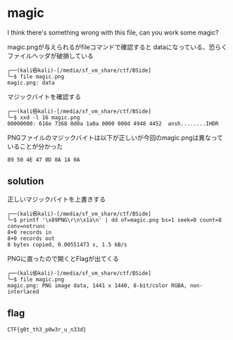 # magic

I think there's something wrong with this file, can you work some magic?

magic.pngが与えられるがfileコマンドで確認すると dataになっている、恐らくファイルヘッダが破損している

```
┌──(kali㉿kali)-[/media/sf_vm_share/ctf/BSide]
└─$ file magic.png  
magic.png: data
```
マジックバイトを確認する

```
┌──(kali㉿kali)-[/media/sf_vm_share/ctf/BSide]
└─$ xxd -l 16 magic.png
00000000: 616e 7368 0d0a 1a0a 0000 000d 4948 4452  ansh........IHDR
```

PNGファイルのマジックバイトは以下が正しいが今回のmagic.pngは異なっていることが分かった
```
89 50 4E 47 0D 0A 1A 0A
```
## solution

正しいマジックバイトを上書きする

```
┌──(kali㉿kali)-[/media/sf_vm_share/ctf/BSide]
└─$ printf '\x89PNG\r\n\x1a\n' | dd of=magic.png bs=1 seek=0 count=8 conv=notrunc
8+0 records in
8+0 records out
8 bytes copied, 0.00551473 s, 1.5 kB/s
```
PNGに直ったので開くとFlagが出てくる

```
┌──(kali㉿kali)-[/media/sf_vm_share/ctf/BSide]
└─$ file magic.png                                                          
magic.png: PNG image data, 1441 x 1440, 8-bit/color RGBA, non-interlaced
```
## flag

`CTF{g0t_th3_p0w3r_u_n33d}`